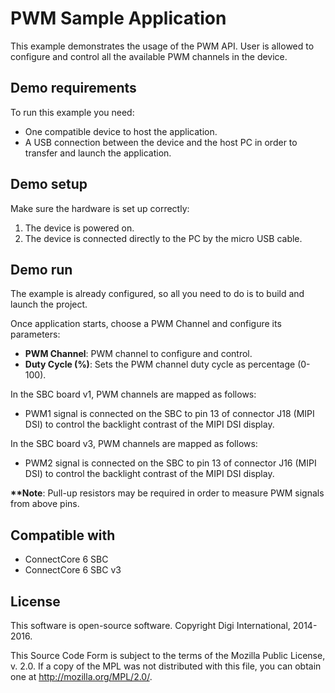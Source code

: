PWM Sample Application
======================

This example demonstrates the usage of the PWM API. User is allowed to configure
and control all the available PWM channels in the device.

Demo requirements
-----------------

To run this example you need:

* One compatible device to host the application.
* A USB connection between the device and the host PC in order to transfer and
  launch the application.

Demo setup
----------

Make sure the hardware is set up correctly:

1. The device is powered on.
2. The device is connected directly to the PC by the micro USB cable.

Demo run
--------

The example is already configured, so all you need to do is to build and launch 
the project.

Once application starts, choose a PWM Channel and configure its parameters:

* **PWM Channel**: PWM channel to configure and control.
* **Duty Cycle (%)**: Sets the PWM channel duty cycle as percentage (0-100).

In the SBC board v1, PWM channels are mapped as follows:

* PWM1 signal is connected on the SBC to pin 13 of connector J18 (MIPI DSI) to
  control the backlight contrast of the MIPI DSI display.

In the SBC board v3, PWM channels are mapped as follows:

* PWM2 signal is connected on the SBC to pin 13 of connector J16 (MIPI DSI) to
  control the backlight contrast of the MIPI DSI display.

**\*\*Note**: Pull-up resistors may be required in order to measure PWM signals
from above pins.

Compatible with
---------------

* ConnectCore 6 SBC
* ConnectCore 6 SBC v3

License
-------

This software is open-source software. Copyright Digi International, 2014-2016.

This Source Code Form is subject to the terms of the Mozilla Public License,
v. 2.0. If a copy of the MPL was not distributed with this file, you can obtain
one at http://mozilla.org/MPL/2.0/.